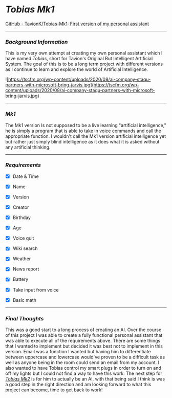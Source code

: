 # *Tobias Mk1*

[GitHub - TavionK/Tobias-Mk1: First version of my personal assistant](https://github.com/TavionK/Tobias-Mk1)

---

### *Background Information*

This is my very own attempt at creating my own personal assistant which I have named *Tobias*, short for Tavion's Original But Intelligent Artificial System. The goal of this is to be a long term project with different versions as I continue to learn and explore the world of Artificial Intelligence.

![https://tscfm.org/wp-content/uploads/2020/08/ai-company-staqu-partners-with-microsoft-bring-jarvis.jpg](https://tscfm.org/wp-content/uploads/2020/08/ai-company-staqu-partners-with-microsoft-bring-jarvis.jpg)

---

### *Mk1*

The Mk1 version Is not supposed to be a live learning "artificial intelligence," he is simply a program that is able to take in voice commands and call the appropriate function. I wouldn't call the Mk1 version artificial intelligence yet but rather just simply blind intelligence as it does what it is asked without any artificial thinking.

---

### ***Requirements***

- [x]  Date & Time
- [x]  Name
- [x]  Version
- [x]  Creator
- [x]  Birthday
- [x]  Age
- [x]  Voice quit

- [x]  Wiki search
- [x]  Weather
- [x]  News report
- [x]  Battery
- [x]  Take input from voice
- [x]  Basic math

---

### *Final Thoughts*

This was a good start to a long process of creating an AI. Over the course of this project I was able to create a fully functional personal assistant that was able to execute all of the requirements above. There are some things that I wanted to implement but decided it was best not to implement in this version. Email was a function I wanted but having him to differentiate between uppercase and lowercase would've proven to be a difficult task as well as anyone being in the room could send an email from my account. I also wanted to have Tobias control my smart plugs in order to turn on and off my lights but I could not find a way to have this work. The next step for [*Tobias Mk2*](https://www.notion.so/Tobias-Mk2-d0cd9f77e8204694acb856968a47c8e3) is for him to actually be an AI, with that being said I think is was a good step in the right direction and am looking forward to what this project can become, time to get back to work!
